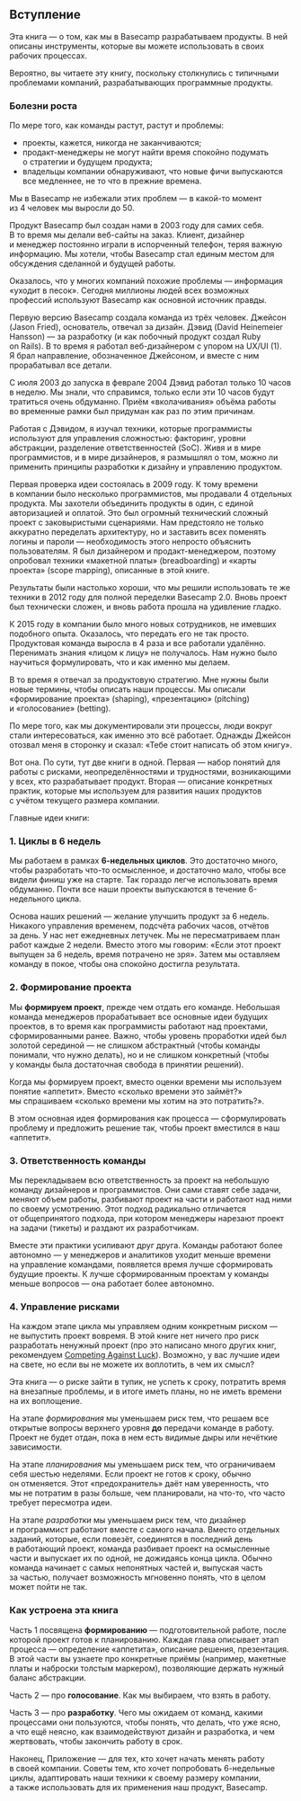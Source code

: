## Вступление

Эта книга — о том, как мы в Basecamp разрабатываем продукты. В ней описаны инструменты, которые вы можете использовать в своих рабочих процессах.

Вероятно, вы читаете эту книгу, поскольку столкнулись с типичными проблемами компаний, разрабатывающих программные продукты.

### Болезни роста

По мере того, как команды растут, растут и проблемы:

* проекты, кажется, никогда не заканчиваются;
* продакт-менеджеры не могут найти время спокойно подумать о стратегии и будущем продукта;
* владельцы компании обнаруживают, что новые фичи выпускаются все медленнее, не то что в прежние времена.

Мы в Basecamp не избежали этих проблем — в какой-то момент из 4 человек мы выросли до 50.

Продукт Basecamp был создан нами в 2003 году для самих себя. В то время мы делали веб-сайты на заказ. Клиент, дизайнер и менеджер постоянно играли в испорченный телефон, теряя важную информацию. Мы хотели, чтобы Basecamp стал единым местом для обсуждения сделанной и будущей работы. 

Оказалось, что у многих компаний похожие проблемы — информация «уходит в песок». Сегодня миллионы людей всех возможных профессий используют Basecamp как основной источник правды.

Первую версию Basecamp создала команда из трёх человек. Джейсон (Jason Fried), основатель, отвечал за дизайн. Дэвид (David Heinemeier Hansson) — за разработку (и как побочный продукт создал Ruby on Rails). В то время я работал веб-дизайнером с упором на UX/UI (1). Я брал направление, обозначенное Джейсоном, и вместе с ним прорабатывал все детали.

С июля 2003 до запуска в феврале 2004 Дэвид работал только 10 часов в неделю. Мы знали, что справимся, только если эти 10 часов будут тратиться очень обдуманно. Приём «вколачивания» объёма работы во временные рамки был придуман как раз по этим причинам.

Работая с Дэвидом, я изучал техники, которые программисты используют для управления сложностью: факторинг, уровни абстракции, разделение ответственностей (SoC). Живя и в мире программистов, и в мире дизайнеров, я размышлял о том, можно ли применить принципы разработки к дизайну и управлению продуктом.

Первая проверка идеи состоялась в 2009 году. К тому времени в компании было несколько программистов, мы продавали 4 отдельных продукта. Мы захотели объединить продукты в один, с единой авторизацией и оплатой. Это был огромный технический сложный проект с заковыристыми сценариями. Нам предстояло не только аккуратно переделать архитектуру, но и заставить всех поменять логины и пароли — необходимость этого непросто объяснить пользователям. Я был дизайнером и продакт-менеджером, поэтому опробовал техники «макетной платы» (breadboarding) и «карты проекта» (scope mapping), описанные в этой книге.

Результаты были настолько хороши, что мы решили использовать те же техники в 2012 году для полной переделки Basecamp 2.0. Вновь проект был технически сложен, и вновь работа прошла на удивление гладко.

К 2015 году в компании было много новых сотрудников, не имевших подобного опыта. Оказалось, что передать его не так просто. Продуктовая команда выросла в 4 раза и все работали удалённо. Перенимать знания «лицом к лицу» не получалось. Нам нужно было научиться формулировать, что и как именно мы делаем.

В то время я отвечал за продуктовую стратегию. Мне нужны были новые термины, чтобы описать наши процессы. Мы описали «формирование проекта» (shaping), «презентацию» (pitching) и «голосование» (betting). 

По мере того, как мы документировали эти процессы, люди вокруг стали интересоваться, как именно это всё работает. Однажды Джейсон отозвал меня в сторонку и сказал: «Тебе стоит написать об этом книгу».

Вот она. По сути, тут две книги в одной. Первая — набор понятий для работы с рисками, неопределённостями и трудностями, возникающими у всех, кто разрабатывает продукт. Вторая — описание конкретных практик, которые мы используем для развития наших продуктов с учётом текущего размера компании.


Главные идеи книги:

### 1. Циклы в 6 недель

Мы работаем в рамках **6-недельных циклов**. Это достаточно много, чтобы разработать что-то осмысленное, и достаточно мало, чтобы все видели финиш уже на старте. Так гораздо легче использовать время обдуманно. Почти все наши проекты выпускаются в течение 6-недельного цикла.

Основа наших решений — желание улучшить продукт за 6 недель. Никакого управления временем, подсчёта рабочих часов, отчётов за день. У нас нет ежедневных летучек. Мы не пересматриваем план работ каждые 2 недели. Вместо этого мы говорим: «Если этот проект выпущен за 6 недель, время потрачено не зря». Затем мы оставляем команду в покое, чтобы она спокойно достигла результата.

### 2. Формирование проекта

Мы **формируем проект**, прежде чем отдать его команде. Небольшая команда менеджеров прорабатывает все основные идеи будущих проектов, в то время как программисты работают над проектами, сформированными ранее. Важно, чтобы уровень проработки идей был золотой серединой — не слишком абстрактный (чтобы команды понимали, что нужно делать), но и не слишком конкретный (чтобы у команды была достаточная свобода в принятии решений).

Когда мы формируем проект, вместо оценки времени мы используем понятие «аппетит». Вместо «сколько времени это займёт?» мы спрашиваем «сколько времени мы хотим на это потратить?».

В этом основная идея формирования как процесса — сформулировать проблему и предложить решение так, чтобы проект вместился в наш «аппетит».


### 3. Ответственность команды

Мы перекладываем всю ответственность за проект на небольшую команду дизайнеров и программистов. Они сами ставят себе задачи, меняют объем работы, разбивают проект на части и работают над ними по своему усмотрению. Этот подход радикально отличается от общепринятого подхода, при котором менеджеры нарезают проект на задачи (тикеты) и раздают их разработчикам.

Вместе эти практики усиливают друг друга. Команды работают более автономно — у менеджеров и аналитиков уходит меньше времени на управление командами, появляется время лучше сформировать будущие проекты. К лучше сформированным проектам у команды меньше вопросов — она работает более автономно.

### 4. Управление рисками

На каждом этапе цикла мы управляем одним конкретным риском — не выпустить проект вовремя. В этой книге нет ничего про риск разработать ненужный проект (про это написано много других книг, рекомендуем [Competing Against Luck](https://www.amazon.com/Competing-Against-Luck-Innovation-Customer/dp/0062435612)). Возможно, у вас лучшие идеи на свете, но если вы не можете их воплотить, в чем их смысл?

Эта книга — о риске зайти в тупик, не успеть к сроку, потратить время на внезапные проблемы, и в итоге иметь планы, но не иметь времени на их воплощение.

На этапе _формирования_ мы уменьшаем риск тем, что решаем все открытые вопросы верхнего уровня **до** передачи команде в работу. Проект не будет отдан, пока в нем есть видимые дыры или нечёткие зависимости.

На этапе _планирования_ мы уменьшаем риск тем, что ограничиваем себя шестью неделями. Если проект не готов к сроку, обычно он отменяется. Этот «предохранитель» даёт нам уверенность, что мы не потратим в разы больше, чем планировали, на что-то, что часто требует пересмотра идеи.

На этапе _разработки_ мы уменьшаем риск тем, что дизайнер и программист работают вместе с самого начала. Вместо отдельных заданий, которые, если повезёт, соединятся в последний день в работающий проект, команда разбивает проект на осмысленные части и выпускает их по одной, не дожидаясь конца цикла. Обычно команда начинает с самых непонятных частей и, выпуская часть за частью, получает возможность мгновенно понять, что в целом может пойти не так.


### Как устроена эта книга

Часть 1 посвящена **формированию** — подготовительной работе, после которой проект готов к планированию. Каждая глава описывает этап процесса — определение «аппетита», описание решения, презентация. В этой части вы узнаете про конкретные приёмы (например, макетные платы и наброски толстым маркером), позволяющие держать нужный баланс абстракции.

Часть 2 — про **голосование**. Как мы выбираем, что взять в работу.

Часть 3 — про **разработку**. Чего мы ожидаем от команд, какими процессами они пользуются, чтобы понять, что делать, что уже ясно, а что ещё неясно, как взаимодействуют дизайн и разработка, и чем жертвовать, чтобы закончить работу в срок.

Наконец, Приложение — для тех, кто хочет начать менять работу в своей компании. Советы тем, кто хочет попробовать 6-недельные циклы, адаптировать наши техники к своему размеру компании, а также использовать для их применения наш продукт, Basecamp.